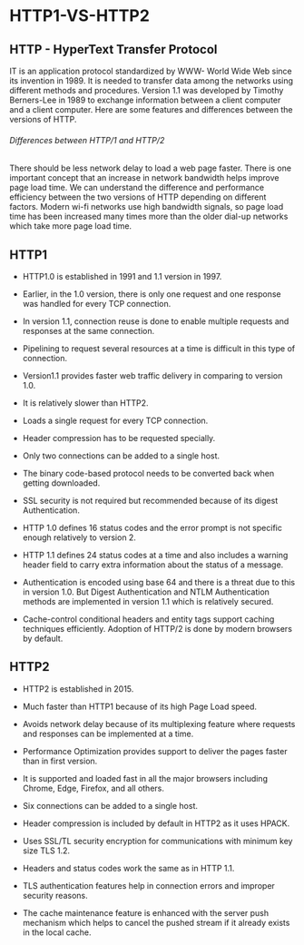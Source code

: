 # HTTP1-VS-HTTP2

## HTTP - HyperText Transfer Protocol

IT is an application protocol standardized by WWW- World Wide Web since its invention in 1989. It is needed to transfer data among the networks using different methods and procedures. Version 1.1 was developed by Timothy Berners-Lee in 1989 to exchange information between a client computer and a client computer.  Here are some features and differences between the versions of HTTP.

###### Differences between HTTP/1 and HTTP/2

There should be less network delay to load a web page faster. There is one important concept that an increase in network bandwidth helps improve page load time. We can understand the difference and performance efficiency between the two versions of HTTP depending on different factors. Modern wi-fi networks use high bandwidth signals, so page load time has been increased many times more than the older dial-up networks which take more page load time. 

## HTTP1

- HTTP1.0 is established in 1991 and 1.1 version in 1997.

- Earlier, in the 1.0 version, there is only one request and one response was handled for every TCP connection. 

- In version 1.1, connection reuse is done to enable multiple requests and responses at the same connection.

- Pipelining to request several resources at a time is difficult in this type of connection. 

- Version1.1 provides faster web traffic delivery in comparing to version 1.0.

- It is relatively slower than HTTP2.

- Loads a single request for every TCP connection.

- Header compression has to be requested specially.

- Only two connections can be added to a single host. 

- The binary code-based protocol needs to be converted back when getting downloaded.

- SSL security is not required but recommended because of its digest Authentication.

- HTTP 1.0  defines 16 status codes and the error prompt is not specific enough relatively to version 2. 
- HTTP 1.1 defines 24 status codes at a time and also includes a warning header field to carry extra information about the status of a message.

- Authentication is encoded using base 64 and there is a threat due to this in version 1.0. But Digest Authentication and NTLM Authentication methods are implemented in version 1.1 which is relatively secured.

- Cache-control conditional headers and entity tags support caching techniques efficiently.
Adoption of HTTP/2 is done by modern browsers by default.




## HTTP2

- HTTP2 is established in 2015.

- Much faster than HTTP1 because of its high Page Load speed.

- Avoids network delay because of its multiplexing feature where requests and responses can be implemented at a time. 

- Performance Optimization provides support to deliver the pages faster than in first version. 

- It is supported and loaded fast in all the major browsers including Chrome, Edge, Firefox, and all others.

- Six connections can be added to a single host. 

- Header compression is included by default in HTTP2 as it uses HPACK.

- Uses SSL/TL security encryption for communications with minimum key size TLS 1.2.

- Headers and status codes work the same as in HTTP 1.1.

- TLS authentication features help in connection errors and improper security reasons.

- The cache maintenance feature is enhanced with the server push mechanism which helps to cancel the pushed stream if it already exists in the local cache.



